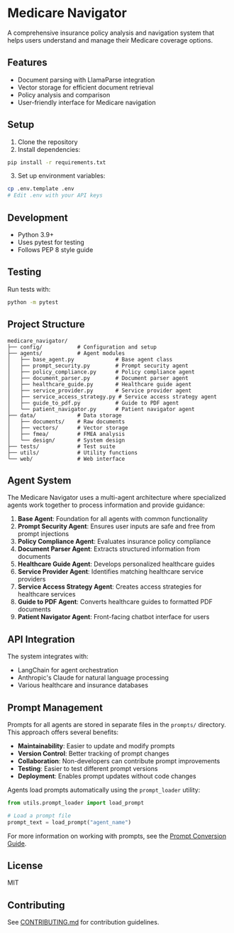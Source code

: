 # Medicare Navigator

A comprehensive insurance policy analysis and navigation system that helps users understand and manage their Medicare coverage options.

## Features

- Document parsing with LlamaParse integration
- Vector storage for efficient document retrieval
- Policy analysis and comparison
- User-friendly interface for Medicare navigation

## Setup

1. Clone the repository
2. Install dependencies:
```bash
pip install -r requirements.txt
```
3. Set up environment variables:
```bash
cp .env.template .env
# Edit .env with your API keys
```

## Development

- Python 3.9+
- Uses pytest for testing
- Follows PEP 8 style guide

## Testing

Run tests with:
```bash
python -m pytest
```

## Project Structure

```
medicare_navigator/
├── config/           # Configuration and setup
├── agents/           # Agent modules
│   ├── base_agent.py             # Base agent class
│   ├── prompt_security.py        # Prompt security agent
│   ├── policy_compliance.py      # Policy compliance agent
│   ├── document_parser.py        # Document parser agent
│   ├── healthcare_guide.py       # Healthcare guide agent
│   ├── service_provider.py       # Service provider agent
│   ├── service_access_strategy.py # Service access strategy agent
│   ├── guide_to_pdf.py           # Guide to PDF agent
│   └── patient_navigator.py      # Patient navigator agent
├── data/             # Data storage
│   ├── documents/    # Raw documents
│   ├── vectors/      # Vector storage
│   ├── fmea/         # FMEA analysis
│   └── design/       # System design
├── tests/            # Test suite
├── utils/            # Utility functions
└── web/              # Web interface
```

## Agent System

The Medicare Navigator uses a multi-agent architecture where specialized agents work together to process information and provide guidance:

1. **Base Agent**: Foundation for all agents with common functionality
2. **Prompt Security Agent**: Ensures user inputs are safe and free from prompt injections
3. **Policy Compliance Agent**: Evaluates insurance policy compliance
4. **Document Parser Agent**: Extracts structured information from documents
5. **Healthcare Guide Agent**: Develops personalized healthcare guides
6. **Service Provider Agent**: Identifies matching healthcare service providers
7. **Service Access Strategy Agent**: Creates access strategies for healthcare services
8. **Guide to PDF Agent**: Converts healthcare guides to formatted PDF documents
9. **Patient Navigator Agent**: Front-facing chatbot interface for users

## API Integration

The system integrates with:
- LangChain for agent orchestration
- Anthropic's Claude for natural language processing
- Various healthcare and insurance databases

## Prompt Management

Prompts for all agents are stored in separate files in the `prompts/` directory. This approach offers several benefits:

- **Maintainability**: Easier to update and modify prompts
- **Version Control**: Better tracking of prompt changes
- **Collaboration**: Non-developers can contribute prompt improvements
- **Testing**: Easier to test different prompt versions
- **Deployment**: Enables prompt updates without code changes

Agents load prompts automatically using the `prompt_loader` utility:

```python
from utils.prompt_loader import load_prompt

# Load a prompt file
prompt_text = load_prompt("agent_name")
```

For more information on working with prompts, see the [Prompt Conversion Guide](prompts/CONVERSION_GUIDE.md).

## License

MIT

## Contributing

See [CONTRIBUTING.md](CONTRIBUTING.md) for contribution guidelines. 